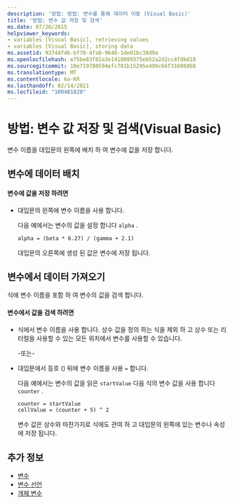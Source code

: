 ```yaml
---
description: '방법: 방법: 변수를 통해 데이터 이동 (Visual Basic)'
title: '방법: 변수 값 저장 및 검색'
ms.date: 07/20/2015
helpviewer_keywords:
- variables [Visual Basic], retrieving values
- variables [Visual Basic], storing data
ms.assetid: 93744f46-bf78-4fa0-9640-1de01bc38d9a
ms.openlocfilehash: e75be83f82a3e1418099375eb52a2d2cc4fdbd18
ms.sourcegitcommit: 10e719780594efc781b15295e499c66f316068b8
ms.translationtype: MT
ms.contentlocale: ko-KR
ms.lasthandoff: 02/14/2021
ms.locfileid: "100481820"
---
```

# <a name="how-to-move-data-into-and-out-of-a-variable-visual-basic"></a>방법: 변수 값 저장 및 검색(Visual Basic)

변수 이름을 대입문의 왼쪽에 배치 하 여 변수에 값을 저장 합니다.

## <a name="putting-data-in-a-variable"></a>변수에 데이터 배치

#### <a name="to-store-a-value-in-a-variable"></a>변수에 값을 저장 하려면

- 대입문의 왼쪽에 변수 이름을 사용 합니다.

    다음 예에서는 변수의 값을 설정 합니다 `alpha` .

    ```vb
    alpha = (beta * 6.27) / (gamma + 2.1)
    ```

    대입문의 오른쪽에 생성 된 값은 변수에 저장 됩니다.

## <a name="getting-data-from-a-variable"></a>변수에서 데이터 가져오기

식에 변수 이름을 포함 하 여 변수의 값을 검색 합니다.

#### <a name="to-retrieve-a-value-from-a-variable"></a>변수에서 값을 검색 하려면

- 식에서 변수 이름을 사용 합니다. 상수 값을 정의 하는 식을 제외 하 고 상수 또는 리터럴을 사용할 수 있는 모든 위치에서 변수를 사용할 수 있습니다.

  \-또는-

- 대입문에서 등호 () 뒤에 변수 이름을 사용 `=` 합니다.

  다음 예에서는 변수의 값을 읽은 `startValue` 다음 식의 변수 값을 사용 합니다 `counter` .

  ```vb
  counter = startValue
  cellValue = (counter + 5) ^ 2
  ```

  변수 값은 상수와 마찬가지로 식에도 관여 하 고 대입문의 왼쪽에 있는 변수나 속성에 저장 됩니다.

## <a name="see-also"></a>추가 정보

- [변수](index.md)
- [변수 선언](variable-declaration.md)
- [개체 변수](object-variables.md)
